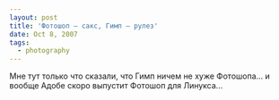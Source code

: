 ```yaml
---
layout: post
title: 'Фотошоп — сакс, Гимп — рулез'
date: Oct 8, 2007
tags:
  - photography
---
```


Мне тут только что сказали, что Гимп ничем не хуже Фотошопа… и вообще Адобе скоро выпустит Фотошоп для Линукса…
